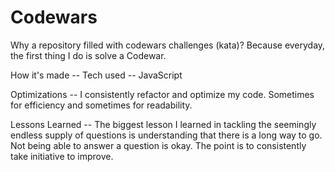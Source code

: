 # Codewars
Why a repository filled with codewars challenges (kata)? Because everyday, the first thing I do is solve a Codewar.
 

How it's made -- Tech used -- JavaScript

Optimizations -- I consistently refactor and optimize my code. Sometimes for efficiency and sometimes for readability. 

Lessons Learned -- The biggest lesson I learned in tackling the seemingly endless supply of questions is understanding that there is a long way to go. Not being able to answer a question is okay. The point is to consistently take initiative to improve. 
